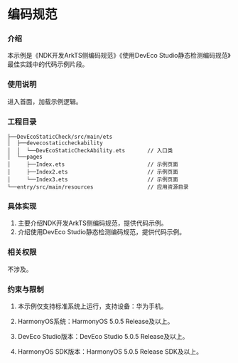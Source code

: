 # 编码规范

### 介绍

本示例是《NDK开发ArkTS侧编码规范》《使用DevEco Studio静态检测编码规范》最佳实践中的代码示例片段。

### 使用说明

进入首面，加载示例逻辑。


### 工程目录

``` 
├──DevEcoStaticCheck/src/main/ets                          
│  ├──devecostaticcheckability
│  │  └──DevEcoStaticCheckAbility.ets       // 入口类
│  └──pages       
│     ├──Index.ets                          // 示例页面
│     ├──Index2.ets                         // 示例页面                   
│     └──Index3.ets                         // 示例页面
└──entry/src/main/resources                 // 应用资源目录
```



### 具体实现

1. 主要介绍NDK开发ArkTS侧编码规范，提供代码示例。
2. 介绍使用DevEco Studio静态检测编码规范，提供代码示例。

### 相关权限

不涉及。

### 约束与限制

1. 本示例仅支持标准系统上运行，支持设备：华为手机。

2. HarmonyOS系统：HarmonyOS 5.0.5 Release及以上。

3. DevEco Studio版本：DevEco Studio 5.0.5 Release及以上。

4. HarmonyOS SDK版本：HarmonyOS 5.0.5 Release SDK及以上。